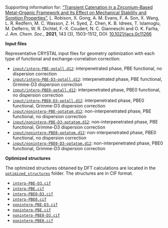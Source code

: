 Supporting information for: [“Transient Catenation in a Zirconium-Based Metal–Organic Framework and Its Effect on Mechanical Stability and Sorption Properties”](https://doi.org/10.1021/jacs.0c11266), L. Robison, X. Gong, A. M. Evans, F. A. Son, X. Wang, L. R. Redfern, M. C. Wasson, Z. H. Syed, Z. Chen, K. B. Idrees, T. Islamoglu, M. Delferro, W. R. Dichtel, F.-X. Coudert, N. C. Gianneschi and O. K. Farha, _J. Am. Chem. Soc._, **2021**, 143 (3), 1503–1512, DOI: [10.1021/jacs.0c11266](https://doi.org/10.1021/jacs.0c11266)


**Input files**

Representative CRYSTAL input files for geometry optimization with each type of functional and exchange–correlation correction:

- [`input/interp-PBE-optall.d12`](input/interp-PBE-optall.d12): interpenetrated phase, PBE functional, no dispersion correction
- [`input/interp-PBE-D3-optall.d12`](input/interp-PBE-D3-optall.d12): interpenetrated phase, PBE functional, Grimme-D3 dispersion correction
- [`input/interp-PBE0-optall.d12`](input/interp-PBE0-optall.d12): interpenetrated phase, PBE0 functional, no dispersion correction
- [`input/interp-PBE0-D3-optall.d12`](input/interp-PBE0-D3-optall.d12): interpenetrated phase, PBE0 functional, Grimme-D3 dispersion correction
- [`input/noninterp-PBE-optatom.d12`](input/noninterp-PBE-optatom.d12): non-interpenetrated phase, PBE functional, no dispersion correction
- [`input/noninterp-PBE-D3-optatom.d12`](input/noninterp-PBE-D3-optatom.d12): non-interpenetrated phase, PBE functional, Grimme-D3 dispersion correction
- [`input/noninterp-PBE0-optatom.d12`](input/noninterp-PBE0-optatom.d12): non-interpenetrated phase, PBE0 functional, no dispersion correction
- [`input/noninterp-PBE0-D3-optatom.d12`](input/noninterp-PBE0-D3-optatom.d12): non-interpenetrated phase, PBE0 functional, Grimme-D3 dispersion correction

**Optimized structures**

The optimized structures obtained by DFT calculations are located in the [`optimized_structures`](optimized_structures/) folder. The structures are in CIF format.

- [`interp-PBE-D3.cif`](optimized_structures/interp-PBE-D3.cif)
- [`interp-PBE.cif`](optimized_structures/interp-PBE.cif)
- [`interp-PBE0-D3.cif`](optimized_structures/interp-PBE0-D3.cif)
- [`interp-PBE0.cif`](optimized_structures/interp-PBE0.cif)
- [`noninterp-PBE-D3.cif`](optimized_structures/noninterp-PBE-D3.cif)
- [`noninterp-PBE.cif`](optimized_structures/noninterp-PBE.cif)
- [`noninterp-PBE0-D3.cif`](optimized_structures/noninterp-PBE0-D3.cif)
- [`noninterp-PBE0.cif`](optimized_structures/noninterp-PBE0.cif)
